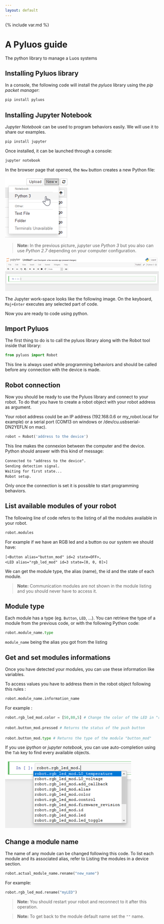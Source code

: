 ```yaml
---
layout: default
---
```

{% include var.md %}

# A Pyluos guide

The python library to manage a Luos systems

## Installing Pyluos library

In a console, the following code will install the *pyluos* library using the *pip packet manager*:

```bash
pip install pyluos
```
 
## Installing Jupyter Notebook
*Jupyter Notebook* can be used to program behaviors easily. We will use it to share our examples.

```bash
pip install jupyter
```
 
Once installed, it can be launched through a console:

```bash
jupyter notebook
```
 
In the browser page that opened, the `New` button creates a new Python file:

![python](/assets/img/pyluos-1.png)

> **Note:** In the previous picture, *jupyter* use *Python 3* but you also can use *Python 2.7* depending on your computer configuration.

![Jupyter](/assets/img/pyluos-2.png)

The Jupyter work-space looks like the following image. On the keyboard,  `Maj+Enter` executes any selected part of code.

Now you are ready to code using python.

## Import Pyluos
The first thing to do is to call the pyluos library along with the Robot tool inside that library:

```python
from pyluos import Robot
```
 
This line is always used while programming behaviors and should be called before any connection with the device is made.

## Robot connection
Now you should be ready to use the Pyluos library and connect to your robot. To do that you have to create a robot object with your robot address as argument.

Your robot address could be an IP address (192.168.0.6 or my_robot.local for example) or a serial port (COM13 on windows or /dev/cu.usbserial-DN2YEFLN on mac).

```python
robot = Robot('address to the device')
```
 
This line makes the connexion between the computer and the device. Python should answer with this kind of message:

`Connected to "address to the device".`<br />
`Sending detection signal.`<br />
`Waiting for first state...`<br />
`Robot setup.`

Only once the connection is set it is possible to start programming behaviors.

## List available modules of your robot
The following line of code refers to the listing of all the modules available in your robot.

```python
robot.modules
```
 
For example if we have an RGB led and a button ou our system we should have:

`[<Button alias="button_mod" id=2 state=OFF>,`<br />
`<LED alias="rgb_led_mod" id=3 state=[0, 0, 0]>]`

We can get the module type, the alias (name), the id and the state of each module.

> **Note:** Communication modules are not shown in the module listing and you should never have to access it.


## Module type

Each module has a type (eg. `Button`, `LED`, ...). 
You can retrieve the type of a module from the previous code, or with the following Python code:

```python
robot.module_name.type
```
`module_name` being the alias you got from the listing 


## Get and set modules informations
Once you have detected your modules, you can use these information like variables.

To access values you have to address them in the robot object following this rules :

```python
robot.module_name.information_name
```
 
For example :

```python
robot.rgb_led_mod.color = [50,80,5] # Change the color of the LED in "rgb_led_mod" module
 
robot.button_mod.pressed # Returns the status of the push button
 
robot.button_mod.type # Returns the type of the module "button_mod"
```
 
If you use *ipython* or *jupyter notebook*, you can use auto-completion using the `Tab` key to find every available objects.

![Auto-completion](/assets/img/pyluos-3.png)

## Change a module name
The name of any module can be changed following this code. To list each module and its associated alias, refer to Listing the modules in a device section.

```python
robot.actual_module_name.rename("new_name")
```
 
For example:

```python
robot.rgb_led_mod.rename("myLED")
```
 
> **Note:** You should restart your robot  and reconnect to it after this operation.

> **Note:** To get back to the module default name set the `""` name.
